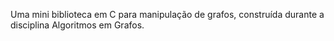 Uma mini biblioteca em C para manipulação de grafos, construída durante a disciplina Algoritmos em Grafos.
